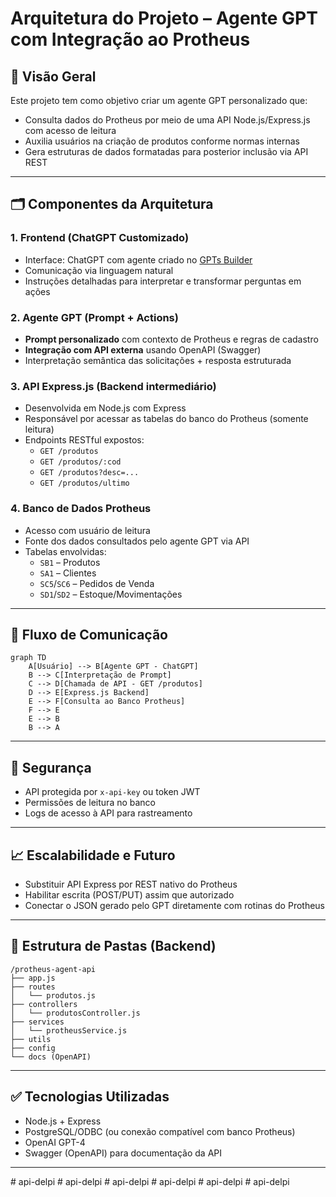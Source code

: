 # Arquitetura do Projeto – Agente GPT com Integração ao Protheus

## 🧱 Visão Geral

Este projeto tem como objetivo criar um agente GPT personalizado que:

-   Consulta dados do Protheus por meio de uma API Node.js/Express.js com acesso de leitura
-   Auxilia usuários na criação de produtos conforme normas internas
-   Gera estruturas de dados formatadas para posterior inclusão via API REST

---

## 🗂️ Componentes da Arquitetura

### 1. **Frontend (ChatGPT Customizado)**

-   Interface: ChatGPT com agente criado no [GPTs Builder](https://chat.openai.com/gpts)
-   Comunicação via linguagem natural
-   Instruções detalhadas para interpretar e transformar perguntas em ações

### 2. **Agente GPT (Prompt + Actions)**

-   **Prompt personalizado** com contexto de Protheus e regras de cadastro
-   **Integração com API externa** usando OpenAPI (Swagger)
-   Interpretação semântica das solicitações + resposta estruturada

### 3. **API Express.js (Backend intermediário)**

-   Desenvolvida em Node.js com Express
-   Responsável por acessar as tabelas do banco do Protheus (somente leitura)
-   Endpoints RESTful expostos:
    -   `GET /produtos`
    -   `GET /produtos/:cod`
    -   `GET /produtos?desc=...`
    -   `GET /produtos/ultimo`

### 4. **Banco de Dados Protheus**

-   Acesso com usuário de leitura
-   Fonte dos dados consultados pelo agente GPT via API
-   Tabelas envolvidas:
    -   `SB1` – Produtos
    -   `SA1` – Clientes
    -   `SC5`/`SC6` – Pedidos de Venda
    -   `SD1`/`SD2` – Estoque/Movimentações

---

## 🔄 Fluxo de Comunicação

```mermaid
graph TD
    A[Usuário] --> B[Agente GPT - ChatGPT]
    B --> C[Interpretação de Prompt]
    C --> D[Chamada de API - GET /produtos]
    D --> E[Express.js Backend]
    E --> F[Consulta ao Banco Protheus]
    F --> E
    E --> B
    B --> A
```

---

## 🔐 Segurança

-   API protegida por `x-api-key` ou token JWT
-   Permissões de leitura no banco
-   Logs de acesso à API para rastreamento

---

## 📈 Escalabilidade e Futuro

-   Substituir API Express por REST nativo do Protheus
-   Habilitar escrita (POST/PUT) assim que autorizado
-   Conectar o JSON gerado pelo GPT diretamente com rotinas do Protheus

---

## 📁 Estrutura de Pastas (Backend)

```
/protheus-agent-api
├── app.js
├── routes
│   └── produtos.js
├── controllers
│   └── produtosController.js
├── services
│   └── protheusService.js
├── utils
├── config
└── docs (OpenAPI)
```

---

## ✅ Tecnologias Utilizadas

-   Node.js + Express
-   PostgreSQL/ODBC (ou conexão compatível com banco Protheus)
-   OpenAI GPT-4
-   Swagger (OpenAPI) para documentação da API

---
#   a p i - d e l p i  
 #   a p i - d e l p i  
 #   a p i - d e l p i  
 #   a p i - d e l p i  
 #   a p i - d e l p i  
 #   a p i - d e l p i  
 
